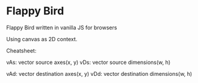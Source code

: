 # Flappy Bird
 Flappy Bird written in vanilla JS for browsers
 
 Using canvas as 2D context.

Cheatsheet:

vAs: vector source axes(x, y)
vDs: vector source dimensions(w, h)


vAd: vector destination axes(x, y)
vDd: vector destination dimensions(w, h)
